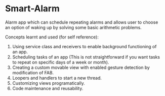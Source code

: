 # Smart-Alarm
 Alarm app which can schedule repeating alarms and allows user to choose an option of waking up by solving some basic arithmetic problems.
 
 
 Concepts learnt and used (for self reference):
 1) Using service class and receivers to enable background functioning of an app.
 2) Scheduling tasks of an app (This is not straightforward if you want tasks to repeat on specific days of a week or month).
 3) Creating a custom movable view with enabled gesture detection by modification of FAB.
 4) Loopers and handlers to start a new thread.
 5) Customizing views programatically.
 6) Code maintenance and reusability.
